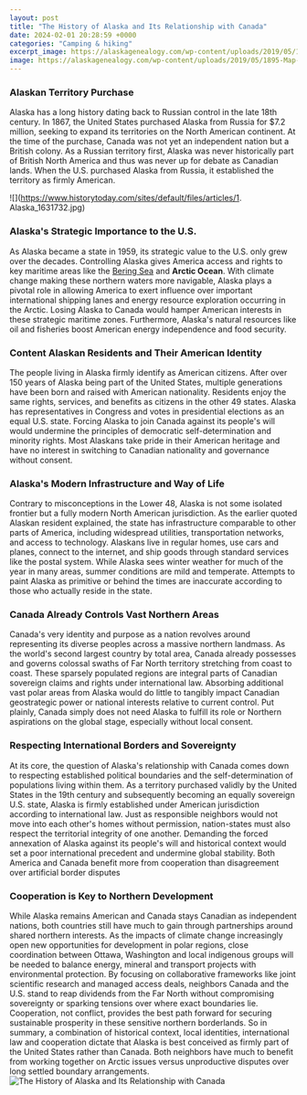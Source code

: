 ```yaml
---
layout: post
title: "The History of Alaska and Its Relationship with Canada"
date: 2024-02-01 20:28:59 +0000
categories: "Camping & hiking"
excerpt_image: https://alaskagenealogy.com/wp-content/uploads/2019/05/1895-Map-of-Alska-768x558.jpg
image: https://alaskagenealogy.com/wp-content/uploads/2019/05/1895-Map-of-Alska-768x558.jpg
---
```


### Alaskan Territory Purchase
Alaska has a long history dating back to Russian control in the late 18th century. In 1867, the United States purchased Alaska from Russia for $7.2 million, seeking to expand its territories on the North American continent. At the time of the purchase, Canada was not yet an independent nation but a British colony. As a Russian territory first, Alaska was never historically part of British North America and thus was never up for debate as Canadian lands. When the U.S. purchased Alaska from Russia, it established the territory as firmly American.

![](https://www.historytoday.com/sites/default/files/articles/1. Alaska_1631732.jpg)
### Alaska's Strategic Importance to the U.S. 
As Alaska became a state in 1959, its strategic value to the U.S. only grew over the decades. Controlling Alaska gives America access and rights to key maritime areas like the [Bering Sea](https://yt.io.vn/collection/acklin) and **Arctic Ocean**. With climate change making these northern waters more navigable, Alaska plays a pivotal role in allowing America to exert influence over important international shipping lanes and energy resource exploration occurring in the Arctic. Losing Alaska to Canada would hamper American interests in these strategic maritime zones. Furthermore, Alaska's natural resources like oil and fisheries boost American energy independence and food security.
### Content Alaskan Residents and Their American Identity
The people living in Alaska firmly identify as American citizens. After over 150 years of Alaska being part of the United States, multiple generations have been born and raised with American nationality. Residents enjoy the same rights, services, and benefits as citizens in the other 49 states. Alaska has representatives in Congress and votes in presidential elections as an equal U.S. state. Forcing Alaska to join Canada against its people's will would undermine the principles of democratic self-determination and minority rights. Most Alaskans take pride in their American heritage and have no interest in switching to Canadian nationality and governance without consent.
### Alaska's Modern Infrastructure and Way of Life  
Contrary to misconceptions in the Lower 48, Alaska is not some isolated frontier but a fully modern North American jurisdiction. As the earlier quoted Alaskan resident explained, the state has infrastructure comparable to other parts of America, including widespread utilities, transportation networks, and access to technology. Alaskans live in regular homes, use cars and planes, connect to the internet, and ship goods through standard services like the postal system. While Alaska sees winter weather for much of the year in many areas, summer conditions are mild and temperate. Attempts to paint Alaska as primitive or behind the times are inaccurate according to those who actually reside in the state.
### Canada Already Controls Vast Northern Areas
Canada's very identity and purpose as a nation revolves around representing its diverse peoples across a massive northern landmass. As the world's second largest country by total area, Canada already possesses and governs colossal swaths of Far North territory stretching from coast to coast. These sparsely populated regions are integral parts of Canadian sovereign claims and rights under international law. Absorbing additional vast polar areas from Alaska would do little to tangibly impact Canadian geostrategic power or national interests relative to current control. Put plainly, Canada simply does not need Alaska to fulfill its role or Northern aspirations on the global stage, especially without local consent.
### Respecting International Borders and Sovereignty 
At its core, the question of Alaska's relationship with Canada comes down to respecting established political boundaries and the self-determination of populations living within them. As a territory purchased validly by the United States in the 19th century and subsequently becoming an equally sovereign U.S. state, Alaska is firmly established under American jurisdiction according to international law. Just as responsible neighbors would not move into each other's homes without permission, nation-states must also respect the territorial integrity of one another. Demanding the forced annexation of Alaska against its people's will and historical context would set a poor international precedent and undermine global stability. Both America and Canada benefit more from cooperation than disagreement over artificial border disputes
### Cooperation is Key to Northern Development  
While Alaska remains American and Canada stays Canadian as independent nations, both countries still have much to gain through partnerships around shared northern interests. As the impacts of climate change increasingly open new opportunities for development in polar regions, close coordination between Ottawa, Washington and local indigenous groups will be needed to balance energy, mineral and transport projects with environmental protection. By focusing on collaborative frameworks like joint scientific research and managed access deals, neighbors Canada and the U.S. stand to reap dividends from the Far North without compromising sovereignty or sparking tensions over where exact boundaries lie. Cooperation, not conflict, provides the best path forward for securing sustainable prosperity in these sensitive northern borderlands.
So in summary, a combination of historical context, local identities, international law and cooperation dictate that Alaska is best conceived as firmly part of the United States rather than Canada. Both neighbors have much to benefit from working together on Arctic issues versus unproductive disputes over long settled boundary arrangements.
![The History of Alaska and Its Relationship with Canada](https://alaskagenealogy.com/wp-content/uploads/2019/05/1895-Map-of-Alska-768x558.jpg)